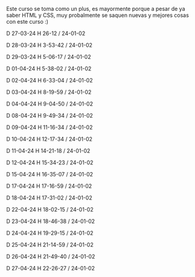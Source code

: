 Este curso se toma como un plus, es mayormente porque a pesar de ya saber HTML y CSS, muy probalmente se saquen nuevas y mejores cosas con este curso :)

D 27-03-24 H 26-12 / 24-01-02

D 28-03-24 H 3-53-42 / 24-01-02

D 29-03-24 H 5-06-17 / 24-01-02

D 01-04-24 H 5-38-02 / 24-01-02

D 02-04-24 H 6-33-04 / 24-01-02

D 03-04-24 H 8-19-59 / 24-01-02

D 04-04-24 H 9-04-50 / 24-01-02

D 08-04-24 H 9-49-34 / 24-01-02

D 09-04-24 H 11-16-34 / 24-01-02

D 10-04-24 H 12-17-34 / 24-01-02

D 11-04-24 H 14-21-18 / 24-01-02

D 12-04-24 H 15-34-23 / 24-01-02

D 15-04-24 H 16-35-07 / 24-01-02

D 17-04-24 H 17-16-59 / 24-01-02

D 18-04-24 H 17-31-02 / 24-01-02

D 22-04-24 H 18-02-15 / 24-01-02

D 23-04-24 H 18-46-38 / 24-01-02

D 24-04-24 H 19-29-15 / 24-01-02

D 25-04-24 H 21-14-59 / 24-01-02

D 26-04-24 H 21-49-40 / 24-01-02

D 27-04-24 H 22-26-27 / 24-01-02
